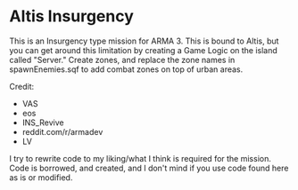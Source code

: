 Altis Insurgency
===============

This is an Insurgency type mission for ARMA 3. This is bound to Altis, but you can get around this limitation by creating a Game Logic on the island called "Server." Create zones, and replace the zone names in spawnEnemies.sqf to add combat zones on top of urban areas.

Credit:
* VAS
* eos
* INS_Revive
* reddit.com/r/armadev
* LV

I try to rewrite code to my liking/what I think is required for the mission. Code is borrowed, and created, and I don't mind if you use code found here as is or modified. 
